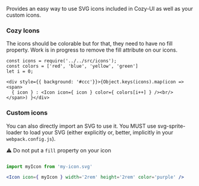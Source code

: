 Provides an easy way to use SVG icons included in Cozy-UI as well
as your custom icons.

### Cozy Icons

The icons should be colorable but for that, they need to have no fill
property. Work is in progress to remove the fill attribute on our icons.

```
const icons = require('../../src/icons');
const colors = ['red', 'blue', 'yellow', 'green']
let i = 0;

<div style={{ background: '#ccc'}}>{Object.keys(icons).map(icon => <span>
  { icon } : <Icon icon={ icon } color={ colors[i++] } /><br/>
</span>) }</div>
```

### Custom icons

You can also directly import an SVG to use it. You MUST use svg-sprite-loader
to load your SVG (either explicitly or, better, implicitly in your `webpack.config.js`).

⚠️ Do not put a `fill` property on your icon

```jsx static

import myIcon from 'my-icon.svg' 

<Icon icon={ myIcon } width='2rem' height='2rem' color='purple' />
```
